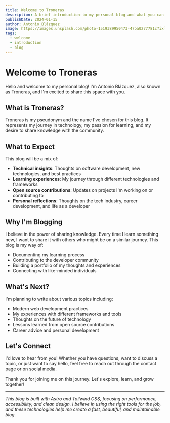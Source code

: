```yaml
---
title: Welcome to Troneras
description: A brief introduction to my personal blog and what you can expect to find here.
publishDate: 2024-01-15
author: Antonio Blázquez
image: https://images.unsplash.com/photo-1519389950473-47ba0277781c?ixlib=rb-4.0.3&ixid=M3wxMjA3fDB8MHxwaG90by1wYWdlfHx8fGVufDB8fHx8fA%3D%3D&auto=format&fit=crop&w=2070&q=80
tags:
  - welcome
  - introduction
  - blog
---
```


# Welcome to Troneras

Hello and welcome to my personal blog! I'm Antonio Blázquez, also known as Troneras, and I'm excited to share this space with you.

## What is Troneras?

Troneras is my pseudonym and the name I've chosen for this blog. It represents my journey in technology, my passion for learning, and my desire to share knowledge with the community.

## What to Expect

This blog will be a mix of:

- **Technical insights**: Thoughts on software development, new technologies, and best practices
- **Learning experiences**: My journey through different technologies and frameworks
- **Open source contributions**: Updates on projects I'm working on or contributing to
- **Personal reflections**: Thoughts on the tech industry, career development, and life as a developer

## Why I'm Blogging

I believe in the power of sharing knowledge. Every time I learn something new, I want to share it with others who might be on a similar journey. This blog is my way of:

- Documenting my learning process
- Contributing to the developer community
- Building a portfolio of my thoughts and experiences
- Connecting with like-minded individuals

## What's Next?

I'm planning to write about various topics including:

- Modern web development practices
- My experiences with different frameworks and tools
- Thoughts on the future of technology
- Lessons learned from open source contributions
- Career advice and personal development

## Let's Connect

I'd love to hear from you! Whether you have questions, want to discuss a topic, or just want to say hello, feel free to reach out through the contact page or on social media.

Thank you for joining me on this journey. Let's explore, learn, and grow together!

---

_This blog is built with Astro and Tailwind CSS, focusing on performance, accessibility, and clean design. I believe in using the right tools for the job, and these technologies help me create a fast, beautiful, and maintainable blog._
